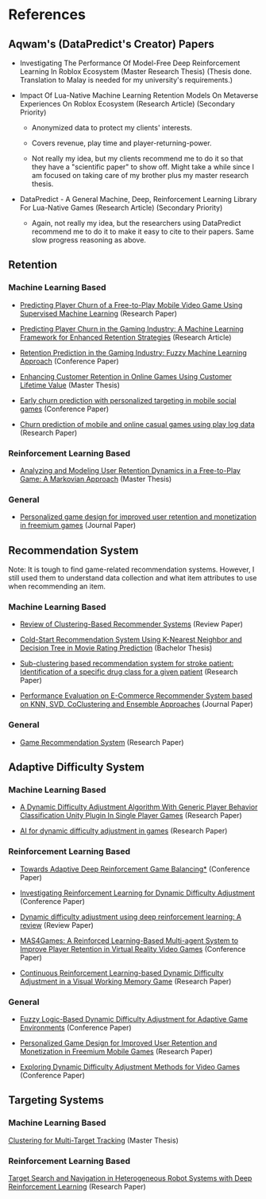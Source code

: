 # References

## Aqwam's (DataPredict's Creator) Papers

* Investigating The Performance Of Model-Free Deep Reinforcement Learning In Roblox Ecosystem (Master Research Thesis) (Thesis done. Translation to Malay is needed for my university's requirements.)

* Impact Of Lua-Native Machine Learning Retention Models On Metaverse Experiences On Roblox Ecosystem (Research Article) (Secondary Priority)

  * Anonymized data to protect my clients' interests.

  * Covers revenue, play time and player-returning-power.

  * Not really my idea, but my clients recommend me to do it so that they have a "scientific paper" to show off. Might take a while since I am focused on taking care of my brother plus my master research thesis.

* DataPredict - A General Machine, Deep, Reinforcement Learning Library For Lua-Native Games (Research Article) (Secondary Priority)

  * Again, not really my idea, but the researchers using DataPredict recommend me to do it to make it easy to cite to their papers. Same slow progress reasoning as above.

## Retention

### Machine Learning Based

* [Predicting Player Churn of a Free-to-Play Mobile Video Game Using Supervised Machine Learning](https://www.mdpi.com/2076-3417/12/6/2795) (Research Paper)

* [Predicting Player Churn in the Gaming Industry: A Machine Learning Framework for Enhanced Retention Strategies](https://ph04.tci-thaijo.org/index.php/JCST/article/view/7494) (Research Article)

* [Retention Prediction in the Gaming Industry: Fuzzy Machine Learning Approach](https://link.springer.com/chapter/10.1007/978-3-031-08782-0_9) (Conference Paper)

* [Enhancing Customer Retention in Online Games Using Customer Lifetime Value](https://norma.ncirl.ie/8711) (Master Thesis)

* [Early churn prediction with personalized targeting in mobile social games](https://www.sciencedirect.com/science/article/abs/pii/S0957417417303044) (Conference Paper)

* [Churn prediction of mobile and online casual games using play log data](https://journals.plos.org/plosone/article?id=10.1371/journal.pone.0180735) (Research Paper)

### Reinforcement Learning Based
 
* [Analyzing and Modeling User Retention Dynamics in a Free-to-Play Game: A Markovian Approach](https://www.diva-portal.org/smash/record.jsf?pid=diva2%3A1897554&dswid=-183) (Master Thesis)

### General

* [Personalized game design for improved user retention and monetization in freemium games](https://www.sciencedirect.com/science/article/abs/pii/S0167811625000060) (Journal Paper)

## Recommendation System

Note: It is tough to find game-related recommendation systems. However, I still used them to understand data collection and what item attributes to use when recommending an item.

### Machine Learning Based

* [Review of Clustering-Based Recommender Systems](https://arxiv.org/pdf/2109.12839) (Review Paper)

* [Cold-Start Recommendation System Using K-Nearest Neighbor and Decision Tree in Movie Rating Prediction](https://www.researchgate.net/publication/378177376_Cold-Start_Recommendation_System_Using_K-Nearest_Neighbor_and_Decision_Tree_in_Movie_Rating_Prediction) (Bachelor Thesis)

* [Sub-clustering based recommendation system for stroke patient: Identification of a specific drug class for a given patient](https://www.sciencedirect.com/science/article/abs/pii/S0010482524002014) (Research Paper)

* [Performance Evaluation on E-Commerce Recommender System based on KNN, SVD, CoClustering and Ensemble Approaches](https://journals.mmupress.com/index.php/jiwe/article/view/1113) (Journal Paper)

### General

* [Game Recommendation System](https://www.researchgate.net/publication/376543652_Game_Recommendation_System) (Research Paper)

## Adaptive Difficulty System

### Machine Learning Based

* [A Dynamic Difficulty Adjustment Algorithm With Generic Player Behavior Classification Unity Plugin In Single Player Games](https://dl.acm.org/doi/10.1145/3631085.3631286) (Research Paper)

* [AI for dynamic difficulty adjustment in games](https://www.researchgate.net/publication/228889029_AI_for_dynamic_difficulty_adjustment_in_games) (Research Paper)

### Reinforcement Learning Based

* [Towards Adaptive Deep Reinforcement Game Balancing*](https://www.scitepress.org/Papers/2019/73954/73954.pdf) (Conference Paper)

* [Investigating Reinforcement Learning for Dynamic Difficulty Adjustment](https://dl.acm.org/doi/10.1145/3631085.3631229) (Conference Paper)

* [Dynamic difficulty adjustment using deep reinforcement learning: A review](https://www.researchgate.net/publication/383664462_Dynamic_difficulty_adjustment_using_deep_reinforcement_learning_A_review) (Review Paper)

* [MAS4Games: A Reinforced Learning-Based Multi-agent System to Improve Player Retention in Virtual Reality Video Games](https://link.springer.com/chapter/10.1007/978-3-031-49368-3_7) (Conference Paper)

* [Continuous Reinforcement Learning-based Dynamic Difficulty Adjustment in a Visual Working Memory Game](https://arxiv.org/pdf/2308.12726) (Research Paper)

### General

* [Fuzzy Logic-Based Dynamic Difficulty Adjustment for Adaptive Game Environments](https://www.mdpi.com/2079-9292/14/1/146) (Conference Paper)

* [Personalized Game Design for Improved User Retention and Monetization in Freemium Mobile Games](https://papers.ssrn.com/sol3/papers.cfm?abstract_id=4653319) (Research Paper)

* [Exploring Dynamic Difficulty Adjustment Methods for Video Games](https://www.mdpi.com/2813-2084/3/2/12) (Conference Paper)

## Targeting Systems

### Machine Learning Based

[Clustering for Multi-Target Tracking](https://www.diva-portal.org/smash/get/diva2:1167508/FULLTEXT01.pdf) (Master Thesis)

### Reinforcement Learning Based

[Target Search and Navigation in Heterogeneous Robot Systems with Deep Reinforcement Learning](https://arxiv.org/pdf/2308.00331) (Research Paper)

